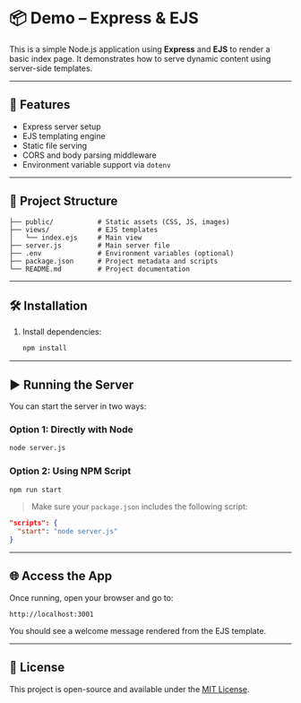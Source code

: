 # 📦 Demo – Express & EJS

This is a simple Node.js application using **Express** and **EJS** to render a basic index page. It demonstrates how to serve dynamic content using server-side templates.

---

## 🚀 Features

- Express server setup
- EJS templating engine
- Static file serving
- CORS and body parsing middleware
- Environment variable support via `dotenv`

---

## 📁 Project Structure

```
├── public/           # Static assets (CSS, JS, images)
├── views/            # EJS templates
│   └── index.ejs     # Main view
├── server.js         # Main server file
├── .env              # Environment variables (optional)
├── package.json      # Project metadata and scripts
└── README.md         # Project documentation
```

---

## 🛠️ Installation

1. Install dependencies:

   ```bash
   npm install
   ```

---

## ▶️ Running the Server

You can start the server in two ways:

### Option 1: Directly with Node

```bash
node server.js
```

### Option 2: Using NPM Script

```bash
npm run start
```

> Make sure your `package.json` includes the following script:

```json
"scripts": {
  "start": "node server.js"
}
```

---

## 🌐 Access the App

Once running, open your browser and go to:

```
http://localhost:3001
```

You should see a welcome message rendered from the EJS template.

---

## 📄 License

This project is open-source and available under the [MIT License](https://opensource.org/licenses/MIT).
